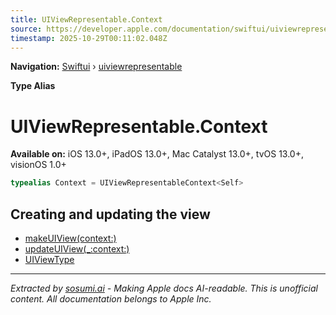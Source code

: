 ```yaml
---
title: UIViewRepresentable.Context
source: https://developer.apple.com/documentation/swiftui/uiviewrepresentable/context
timestamp: 2025-10-29T00:11:02.048Z
---
```


**Navigation:** [Swiftui](/documentation/swiftui) › [uiviewrepresentable](/documentation/swiftui/uiviewrepresentable)

**Type Alias**

# UIViewRepresentable.Context

**Available on:** iOS 13.0+, iPadOS 13.0+, Mac Catalyst 13.0+, tvOS 13.0+, visionOS 1.0+

```swift
typealias Context = UIViewRepresentableContext<Self>
```

## Creating and updating the view

- [makeUIView(context:)](/documentation/swiftui/uiviewrepresentable/makeuiview(context:))
- [updateUIView(_:context:)](/documentation/swiftui/uiviewrepresentable/updateuiview(_:context:))
- [UIViewType](/documentation/swiftui/uiviewrepresentable/uiviewtype)

---

*Extracted by [sosumi.ai](https://sosumi.ai) - Making Apple docs AI-readable.*
*This is unofficial content. All documentation belongs to Apple Inc.*
